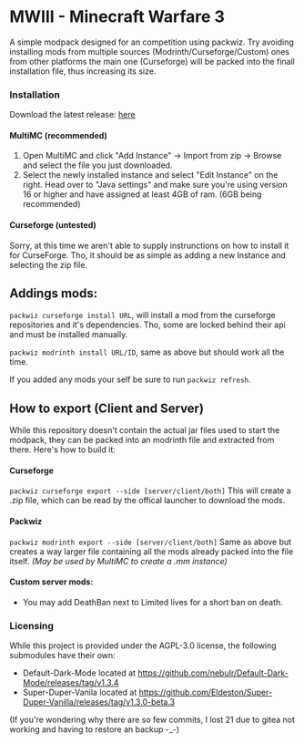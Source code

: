# MWIII - Minecraft Warfare 3
A simple modpack designed for an competition using packwiz. Try avoiding installing mods from multiple sources (Modrinth/Curseforge/Custom) ones from other platforms the main one (Curseforge) will be packed into the finall installation file, thus increasing its size.

### Installation
Download the latest release: <a href="https://github.com/HiWhatName/MinecraftWarefareIII/releases/">here</a>

#### MultiMC (recommended)
1. Open MultiMC and click "Add Instance" -> Import from zip -> Browse and select the file you just downloaded.
2. Select the newly installed instance and select "Edit Instance" on the right. Head over to "Java settings" and make sure you're using version 16 or higher and have assigned at least 4GB of ram. (6GB being recommended)

#### Curseforge (untested)
Sorry, at this time we aren't able to supply instrunctions on how to install it for CurseForge. Tho, it should be as simple as adding a new Instance and selecting the zip file.

## Addings mods:
`packwiz curseforge install URL`, will install a mod from the curseforge repositories and it's dependencies. Tho, some are locked behind their api and must be installed manually.

`packwiz modrinth install URL/ID`, same as above but should work all the time.

If you added any mods your self be sure to run `packwiz refresh`.

## How to export (Client and Server)
While this repository doesn't contain the actual jar files used to start the modpack, they can be packed into an modrinth file and extracted from there. Here's how to build it:

#### Curseforge
`packwiz curseforge export --side [server/client/both]`
This will create a .zip file, which can be read by the offical launcher to download the mods.

#### Packwiz
`packwiz modrinth export --side [server/client/both]`
Same as above but creates a way larger file containing all the mods already packed into the file itself. *(May be used by MultiMC to create a .mm instance)*

#### Custom server mods:
- You may add DeathBan next to Limited lives for a short ban on death.

### Licensing
While this project is provided under the AGPL-3.0 license, the following submodules have their own:
- Default-Dark-Mode located at https://github.com/nebuIr/Default-Dark-Mode/releases/tag/v1.3.4
- Super-Duper-Vanila located at https://github.com/Eldeston/Super-Duper-Vanilla/releases/tag/v1.3.0-beta.3

(If you're wondering why there are so few commits, I lost 21 due to gitea not working and having to restore an backup -_-)
